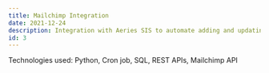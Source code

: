 ```yaml
---
title: Mailchimp Integration
date: 2021-12-24
description: Integration with Aeries SIS to automate adding and updating parent & student email addresses to Mailchimp.
id: 3
---
```

Technologies used: Python, Cron job, SQL, REST APIs, Mailchimp API
